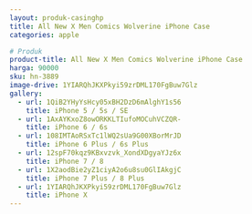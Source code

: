 ```yaml
---
layout: produk-casinghp
title: All New X Men Comics Wolverine iPhone Case
categories: apple

# Produk
product-title: All New X Men Comics Wolverine iPhone Case
harga: 90000
sku: hn-3889
image-drive: 1YIARQhJKXPkyi59zrDML170FgBuw7Glz
gallery:
  - url: 1QiB2YHyYsHcy05xBH2DzD6mAlghY1s56
    title: iPhone 5 / 5s / SE
  - url: 1AxAYKxoZ8owORKKLTIufoMOCuhVCZQR-
    title: iPhone 6 / 6s
  - url: 108IMTAoRSxTc1lWQ2sUa9G00XBorMrJD
    title: iPhone 6 Plus / 6s Plus
  - url: 12spF70kqz9KBxvzvk_XondXDgyaYJz6x
    title: iPhone 7 / 8
  - url: 1X2aodBie2yZ1ciyA2o6u8su0GlIAkgjC
    title: iPhone 7 Plus / 8 Plus
  - url: 1YIARQhJKXPkyi59zrDML170FgBuw7Glz
    title: iPhone X
---
```

